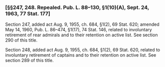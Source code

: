 ### [§§247, 248. Repealed. Pub. L. 88–130, §1(10)(A), Sept. 24, 1963, 77 Stat. 177] ###

Section 247, added act Aug. 9, 1955, ch. 684, §1(2), 69 Stat. 620; amended May 14, 1960, Pub. L. 86–474, §1(17), 74 Stat. 146, related to involuntary retirement of rear admirals and to their retention on active list. See section 290 of this title.

Section 248, added act Aug. 9, 1955, ch. 684, §1(2), 69 Stat. 620, related to involuntary retirement of captains and to their retention on active list. See section 289 of this title.